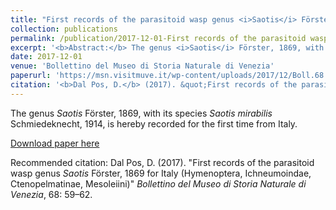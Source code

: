 ```yaml
---
title: "First records of the parasitoid wasp genus <i>Saotis</i> Förster, 1869 for Italy (Hymenoptera, Ichneumoindae, Ctenopelmatinae, Mesoleiini)"
collection: publications
permalink: /publication/2017-12-01-First records of the parasitoid wasp genus <i>Saotis</i> Förster, 1869 for Italy (Hymenoptera, Ichneumoindae, Ctenopelmatinae, Mesoleiini)
excerpt: '<b>Abstract:</b> The genus <i>Saotis</i> Förster, 1869, with its species Saotis mirabilis Schmiedeknecht, 1914, is hereby recorded for the first time from Italy.'
date: 2017-12-01
venue: 'Bollettino del Museo di Storia Naturale di Venezia'
paperurl: 'https://msn.visitmuve.it/wp-content/uploads/2017/12/Boll.68.2017.7.pdf'
citation: '<b>Dal Pos, D.</b> (2017). &quot;First records of the parasitoid wasp genus <i>Saotis</i> Förster, 1869 for Italy (Hymenoptera, Ichneumoindae, Ctenopelmatinae, Mesoleiini).&quot; <i>Bollettino del Museo di Storia Naturale di Venezia</i>, 68: 59–62.'
---
```

The genus <i>Saotis</i> Förster, 1869, with its species <i>Saotis mirabilis</i> Schmiedeknecht, 1914, is hereby recorded for the first time from Italy.

[Download paper here](https://msn.visitmuve.it/wp-content/uploads/2017/12/Boll.68.2017.7.pdf)

Recommended citation: Dal Pos, D. (2017). "First records of the parasitoid wasp genus <i>Saotis</i> Förster, 1869 for Italy (Hymenoptera, Ichneumoindae, Ctenopelmatinae, Mesoleiini)" <i>Bollettino del Museo di Storia Naturale di Venezia</i>, 68: 59–62.